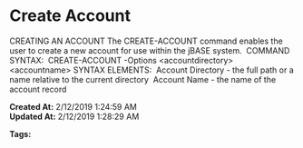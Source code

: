 # Create Account

CREATING AN ACCOUNT The CREATE-ACCOUNT command enables the user to create a new account for use within the jBASE system.  COMMAND SYNTAX:  CREATE-ACCOUNT -Options &lt;accountdirectory&gt; &lt;accountname&gt; SYNTAX ELEMENTS:  Account Directory - the full path or a name relative to the current directory  Account Name - the name of the account record   

**Created At:** 2/12/2019 1:24:59 AM  
**Updated At:** 2/12/2019 1:28:29 AM  

**Tags:**
<badge text='account' vertical='middle' />
<badge text='create ' vertical='middle' />
<badge text='create-account' vertical='middle' />
